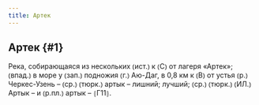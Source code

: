 ```yaml
---
title: Артек
---
```

## Артек {#1}

Река, собирающаяся из нескольких ⦅ист.⦆ к ⦅С⦆ от лагеря «Артек»; ⦅впад.⦆ в море у ⦅зап.⦆ подножия ⦅г.⦆ Аю-Даг, в 0,8 км к ⦅В⦆ от устья ⦅р.⦆ Черкес-Узень – ⦅ср.⦆ ⦅тюрк.⦆ артык – лишний; лучший; ⦅ср.⦆ ⦅тюрк.⦆ ⦅ИЛ.⦆ Артык – и ⦅р.пл.⦆ артык – ⦃Г11⦄.
